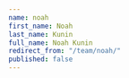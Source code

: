 ```yaml
---
name: noah
first_name: Noah
last_name: Kunin
full_name: Noah Kunin
redirect_from: "/team/noah/"
published: false
---
```


